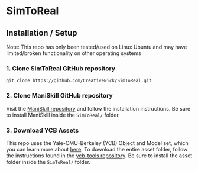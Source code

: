 # SimToReal

## Installation / Setup
Note: This repo has only been tested/used on Linux Ubuntu and may have limited/broken functionality on other operating systems

### 1. Clone SimToReal GitHub repository
```
git clone https://github.com/CreativeNick/SimToReal.git
```

### 2. Clone ManiSkill GitHub repository
Visit the [ManiSkill repository](https://github.com/haosulab/ManiSkill) and follow the installation instructions. Be sure to install ManiSkill inside the `SimToReal/` folder.

### 3. Download YCB Assets
This repo uses the Yale-CMU-Berkeley (YCB) Object and Model set, which you can learn more about [here](https://www.ycbbenchmarks.com/). To download the entire asset folder, follow the instructions found in the [ycb-tools repository](https://github.com/sea-bass/ycb-tools). Be sure to install the asset folder inside the `SimToReal/` folder.

